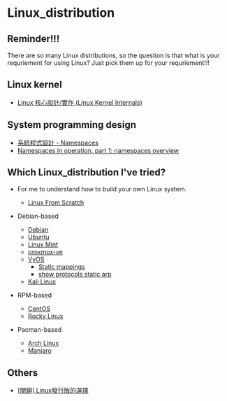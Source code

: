 # Linux_distribution

## Reminder!!!

There are so many Linux distributions, so the question is that what is your requriement for using Linux?
Just pick them up for your requriement!!!

## Linux kernel

* [Linux 核心設計/實作 (Linux Kernel Internals)](http://wiki.csie.ncku.edu.tw/linux/schedule)

## System programming design

* [系統程式設計 - Namespaces](https://hackmd.io/@0xff07/r1wCFz0ut)
* [Namespaces in operation, part 1: namespaces overview](https://lwn.net/Articles/531114/)

## Which Linux_distribution I've tried?

* For me to understand how to build your own Linux system.
    * [Linux From Scratch](https://www.linuxfromscratch.org/)

* Debian-based
    * [Debian](https://www.debian.org/)
    * [Ubuntu](https://ubuntu.com/)
    * [Linux Mint](https://linuxmint.com/)
    * [proxmox-ve](https://www.proxmox.com/en/proxmox-ve)
    * [VyOS](https://docs.vyos.io/en/equuleus/contributing/build-vyos.html)
        * [Static mappings](https://docs.vyos.io/en/equuleus/configuration/service/dhcp-server.html#static-mappings)
        * [show protocols static arp](https://docs.vyos.io/en/equuleus/configuration/protocols/static.html#operation)
    * [Kali Linux](https://www.kali.org/)

* RPM-based
    * [CentOS](https://www.centos.org/)
    * [Rocky Linux](https://rockylinux.org/zh_TW/)

* Pacman-based
    * [Arch Linux](https://archlinux.org/)
    * [Manjaro](https://manjaro.org/)

## Others

* [[閒聊] Linux發行版的選擇](https://www.ptt.cc/bbs/Linux/M.1680031201.A.A70.html)